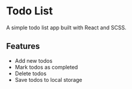 # Todo List

A simple todo list app built with React and SCSS.

## Features

- Add new todos
- Mark todos as completed
- Delete todos
- Save todos to local storage
